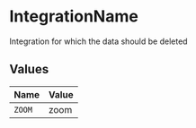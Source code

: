 # IntegrationName

Integration for which the data should be deleted


## Values

| Name   | Value  |
| ------ | ------ |
| `ZOOM` | zoom   |